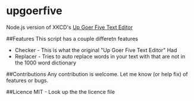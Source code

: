 # upgoerfive
Node.js version of XKCD's [Up Goer Five Text Editor](http://splasho.com/upgoer5/)

##Features
This script has a couple differetn features

* Checker - This is what the original "Up Goer Five Text Editor" Had
* Replacer - Tries to auto replace words in your text with that are not in the 1000 word dictionary


##Contributions
Any contribution is welcome. Let me know (or help fix) of features or bugs.

##Licence
MIT - Look up the the licence file

